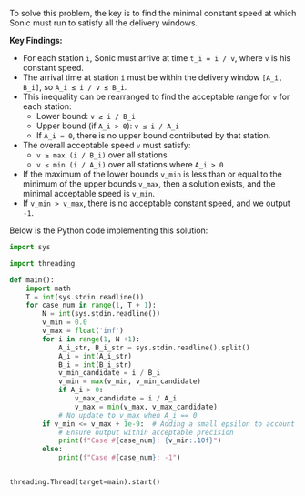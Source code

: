 To solve this problem, the key is to find the minimal constant speed at which Sonic must run to satisfy all the delivery windows.

**Key Findings:**

- For each station `i`, Sonic must arrive at time `t_i = i / v`, where `v` is his constant speed.
- The arrival time at station `i` must be within the delivery window `[A_i, B_i]`, so `A_i ≤ i / v ≤ B_i`.
- This inequality can be rearranged to find the acceptable range for `v` for each station:
  - Lower bound: `v ≥ i / B_i`
  - Upper bound (if `A_i > 0`): `v ≤ i / A_i`
  - If `A_i = 0`, there is no upper bound contributed by that station.
- The overall acceptable speed `v` must satisfy:
  - `v ≥ max (i / B_i)` over all stations
  - `v ≤ min (i / A_i)` over all stations where `A_i > 0`
- If the maximum of the lower bounds `v_min` is less than or equal to the minimum of the upper bounds `v_max`, then a solution exists, and the minimal acceptable speed is `v_min`.
- If `v_min > v_max`, there is no acceptable constant speed, and we output `-1`.

Below is the Python code implementing this solution:

```python
import sys

import threading

def main():
    import math
    T = int(sys.stdin.readline())
    for case_num in range(1, T + 1):
        N = int(sys.stdin.readline())
        v_min = 0.0
        v_max = float('inf')
        for i in range(1, N +1):
            A_i_str, B_i_str = sys.stdin.readline().split()
            A_i = int(A_i_str)
            B_i = int(B_i_str)
            v_min_candidate = i / B_i
            v_min = max(v_min, v_min_candidate)
            if A_i > 0:
                v_max_candidate = i / A_i
                v_max = min(v_max, v_max_candidate)
            # No update to v_max when A_i == 0
        if v_min <= v_max + 1e-9:  # Adding a small epsilon to account for floating point errors
            # Ensure output within acceptable precision
            print(f"Case #{case_num}: {v_min:.10f}")
        else:
            print(f"Case #{case_num}: -1")


threading.Thread(target=main).start()
```